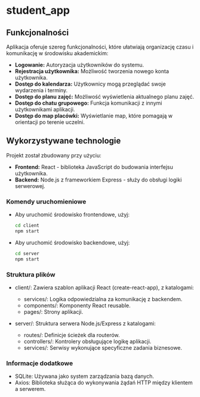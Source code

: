# student_app

## Funkcjonalności
Aplikacja oferuje szereg funkcjonalności, które ułatwiają organizację czasu i komunikację w środowisku akademickim:
- **Logowanie:** Autoryzacja użytkowników do systemu.
- **Rejestracja użytkownika:** Możliwość tworzenia nowego konta użytkownika.
- **Dostęp do kalendarza:** Użytkownicy mogą przeglądać swoje wydarzenia i terminy.
- **Dostęp do planu zajęć:** Możliwość wyświetlenia aktualnego planu zajęć.
- **Dostęp do chatu grupowego:** Funkcja komunikacji z innymi użytkownikami aplikacji.
- **Dostęp do map placówki:** Wyświetlanie map, które pomagają w orientacji po terenie uczelni.

## Wykorzystywane technologie
Projekt został zbudowany przy użyciu:
- **Frontend:** React - biblioteka JavaScript do budowania interfejsu użytkownika.
- **Backend:** Node.js z frameworkiem Express - służy do obsługi logiki serwerowej.

### Komendy uruchomieniowe
- Aby uruchomić środowisko frontendowe, użyj:
  ```bash
  cd client
  npm start
- Aby uruchomić środowisko backendowe, użyj:
  ```bash
  cd server
  npm start

### Struktura plików
- client/: Zawiera szablon aplikacji React (create-react-app), z katalogami:
  - services/: Logika odpowiedzialna za komunikację z backendem.
  - components/: Komponenty React reusable.
  - pages/: Strony aplikacji.

- server/: Struktura serwera Node.js/Express z katalogami:
  - routes/: Definicje ścieżek dla routerów.
  - controllers/: Kontrolery obsługujące logikę aplikacji.
  - services/: Serwisy wykonujące specyficzne zadania biznesowe.

### Informacje dodatkowe
- SQLite: Używana jako system zarządzania bazą danych.
- Axios: Biblioteka służąca do wykonywania żądań HTTP między klientem a serwerem.
